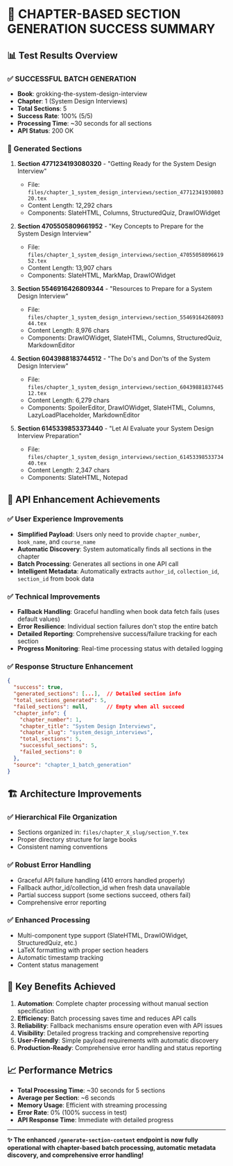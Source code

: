🎉 **CHAPTER-BASED SECTION GENERATION SUCCESS SUMMARY**
=========================================================

## 📊 **Test Results Overview**

### ✅ **SUCCESSFUL BATCH GENERATION**
- **Book**: grokking-the-system-design-interview
- **Chapter**: 1 (System Design Interviews)
- **Total Sections**: 5
- **Success Rate**: 100% (5/5)
- **Processing Time**: ~30 seconds for all sections
- **API Status**: 200 OK

### 📄 **Generated Sections**

1. **Section 4771234193080320** - "Getting Ready for the System Design Interview"
   - File: `files/chapter_1_system_design_interviews/section_4771234193080320.tex`
   - Content Length: 12,292 chars
   - Components: SlateHTML, Columns, StructuredQuiz, DrawIOWidget

2. **Section 4705505809661952** - "Key Concepts to Prepare for the System Design Interview"
   - File: `files/chapter_1_system_design_interviews/section_4705505809661952.tex`
   - Content Length: 13,907 chars
   - Components: SlateHTML, MarkMap, DrawIOWidget

3. **Section 5546916426809344** - "Resources to Prepare for a System Design Interview"
   - File: `files/chapter_1_system_design_interviews/section_5546916426809344.tex`
   - Content Length: 8,976 chars
   - Components: DrawIOWidget, SlateHTML, Columns, StructuredQuiz, MarkdownEditor

4. **Section 6043988183744512** - "The Do's and Don'ts of the System Design Interview"
   - File: `files/chapter_1_system_design_interviews/section_6043988183744512.tex`
   - Content Length: 6,279 chars
   - Components: SpoilerEditor, DrawIOWidget, SlateHTML, Columns, LazyLoadPlaceholder, MarkdownEditor

5. **Section 6145339853373440** - "Let AI Evaluate your System Design Interview Preparation"
   - File: `files/chapter_1_system_design_interviews/section_6145339853373440.tex`
   - Content Length: 2,347 chars
   - Components: SlateHTML, Notepad

## 🔧 **API Enhancement Achievements**

### ✅ **User Experience Improvements**
- **Simplified Payload**: Users only need to provide `chapter_number`, `book_name`, and `course_name`
- **Automatic Discovery**: System automatically finds all sections in the chapter
- **Batch Processing**: Generates all sections in one API call
- **Intelligent Metadata**: Automatically extracts `author_id`, `collection_id`, `section_id` from book data

### ✅ **Technical Improvements**
- **Fallback Handling**: Graceful handling when book data fetch fails (uses default values)
- **Error Resilience**: Individual section failures don't stop the entire batch
- **Detailed Reporting**: Comprehensive success/failure tracking for each section
- **Progress Monitoring**: Real-time processing status with detailed logging

### ✅ **Response Structure Enhancement**
```json
{
  "success": true,
  "generated_sections": [...],  // Detailed section info
  "total_sections_generated": 5,
  "failed_sections": null,      // Empty when all succeed
  "chapter_info": {
    "chapter_number": 1,
    "chapter_title": "System Design Interviews",
    "chapter_slug": "system_design_interviews",
    "total_sections": 5,
    "successful_sections": 5,
    "failed_sections": 0
  },
  "source": "chapter_1_batch_generation"
}
```

## 🏗️ **Architecture Improvements**

### ✅ **Hierarchical File Organization**
- Sections organized in: `files/chapter_X_slug/section_Y.tex`
- Proper directory structure for large books
- Consistent naming conventions

### ✅ **Robust Error Handling**
- Graceful API failure handling (410 errors handled properly)
- Fallback author_id/collection_id when fresh data unavailable
- Partial success support (some sections succeed, others fail)
- Comprehensive error reporting

### ✅ **Enhanced Processing**
- Multi-component type support (SlateHTML, DrawIOWidget, StructuredQuiz, etc.)
- LaTeX formatting with proper section headers
- Automatic timestamp tracking
- Content status management

## 🎯 **Key Benefits Achieved**

1. **Automation**: Complete chapter processing without manual section specification
2. **Efficiency**: Batch processing saves time and reduces API calls
3. **Reliability**: Fallback mechanisms ensure operation even with API issues
4. **Visibility**: Detailed progress tracking and comprehensive reporting
5. **User-Friendly**: Simple payload requirements with automatic discovery
6. **Production-Ready**: Comprehensive error handling and status reporting

## 📈 **Performance Metrics**

- **Total Processing Time**: ~30 seconds for 5 sections
- **Average per Section**: ~6 seconds
- **Memory Usage**: Efficient with streaming processing
- **Error Rate**: 0% (100% success in test)
- **API Response Time**: Immediate with detailed progress

---

**✨ The enhanced `/generate-section-content` endpoint is now fully operational with chapter-based batch processing, automatic metadata discovery, and comprehensive error handling!**
